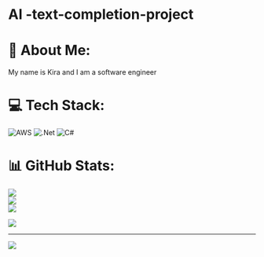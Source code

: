 # AI -text-completion-project

# 💫 About Me:
My name is Kira and I am a software engineer


# 💻 Tech Stack:
![AWS](https://img.shields.io/badge/AWS-%23FF9900.svg?style=for-the-badge&logo=amazon-aws&logoColor=white) ![.Net](https://img.shields.io/badge/.NET-5C2D91?style=for-the-badge&logo=.net&logoColor=white) ![C#](https://img.shields.io/badge/c%23-%23239120.svg?style=for-the-badge&logo=csharp&logoColor=white)
# 📊 GitHub Stats:
![](https://github-readme-stats.vercel.app/api?username=KirasPractice&theme=dark&hide_border=false&include_all_commits=true&count_private=true)<br/>
![](https://nirzak-streak-stats.vercel.app/?user=KirasPractice&theme=dark&hide_border=false)<br/>
![](https://github-readme-stats.vercel.app/api/top-langs/?username=KirasPractice&theme=dark&hide_border=false&include_all_commits=true&count_private=true&layout=compact)


![](https://quotes-github-readme.vercel.app/api?type=horizontal&theme=light)

---
[![](https://visitcount.itsvg.in/api?id=KirasPractice&icon=0&color=0)](https://visitcount.itsvg.in)

<!-- Proudly created with GPRM ( https://gprm.itsvg.in ) -->
